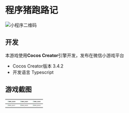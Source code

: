 # 程序猪跑路记

![小程序二维码](https://cdn.jsdelivr.net/gh/aahowe/image@main/IMG_9443.JPG)

## 开发

本游戏使用**Cocos Creator**引擎开发，发布在微信小游戏平台

- Cocos Creator版本 3.4.2
- 开发语言 Typescript

## 游戏截图

| <img src="https://cdn.jsdelivr.net/gh/aahowe/image@main/IMG_9429.PNG" alt="IMG_9429" style="zoom: 25%;" /> | <img src="https://cdn.jsdelivr.net/gh/aahowe/image@main/IMG_9430.PNG" alt="IMG_9430" style="zoom:25%;" /> | <img src="https://cdn.jsdelivr.net/gh/aahowe/image@main/IMG_9430.PNG" alt="IMG_9430" style="zoom:25%;" /> |
| ------------------------------------------------------------ | ------------------------------------------------------------ | ------------------------------------------------------------ |
| <img src="https://cdn.jsdelivr.net/gh/aahowe/image@main/IMG_9437.PNG" alt="IMG_9437" style="zoom:25%;" /> | <img src="https://cdn.jsdelivr.net/gh/aahowe/image@main/IMG_9436.PNG" alt="IMG_9436" style="zoom:25%;" /> | <img src="https://cdn.jsdelivr.net/gh/aahowe/image@main/IMG_9434.PNG" alt="IMG_9434" style="zoom:25%;" /> |



